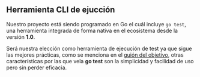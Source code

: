 ## Herramienta CLI de ejucción

Nuestro proyecto está siendo programado en Go el cuál incluye `go test`, una herramienta integrada de forma nativa en el ecosistema desde la versión **1.0**.

Será nuestra elección como herramienta de ejecución de test ya que sigue las mejores prácticas, como se menciona en el [guión del objetivo](https://jj.github.io/IV/documentos/proyecto/4.Tests), otras características por las que vela **go test** son la simplicidad y facilidad de uso pero sin perder eficacia.